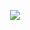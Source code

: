 <p align="center">
  <img
    src="https://readme-typing-svg.herokuapp.com?font=Ultra&duration=3000&color=F752E3&center=true&lines=Hey+I'm+Mike;I+love+programming+;So...;Have+a+great+day%F0%9F%9A%80"
  />
</p>
